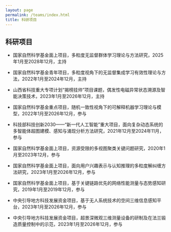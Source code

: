 ```yaml
---
layout: page
permalink: /teams/index.html
title: 科研项目
---
```


## 科研项目
- 国家自然科学基金面上项目，多粒度无监督群体学习理论与方法研究，2025年1月至2028年12月，主持

- 国家自然科学基金青年项目，多粒度视角下的无监督集成学习有效性理论与方法，2022年1月至2024年12月，主持

- 山西省科技重大专项计划“揭榜挂帅”项目课题，偶发性电磁异常状态溯源及智能决策技术，2023年1月至2026年12月，主持

- 国家自然科学基金重点项目，随机一致性视角下的可解释机器学习理论与模型，2022年1月至2026年12月，参与

- 科技部科技创新2030——“新一代人工智能”重大项目，面向复杂动态系统的多智能体超图建模、感知与涌现分析方法研究，2021年12月至2024年11月，参与

- 国家自然科学基金面上项目，资源受限的多视图聚类关键问题研究，2020年1月至2023年12月，参与

- 国家自然科学基金面上项目，面向用户兴趣表示与认知推理的多粒度解纠缠方法研究，2023年1月至2026年12月，参与

- 国家自然科学基金面上项目，基于关键链路优先的网络性能测量与态势感知研究，2019年1月至2019年12月，参与

- 中央引导地方科技发展资金项目，基于无人系统技术的空间三维信息感知平台，2023年1月至2026年12月，参与

- 中央引导地方科技发展资金项目，超景深微观三维测量设备的研制及在法兰锻造质量控制中的示范，2023年1月至2026年12月，参与
